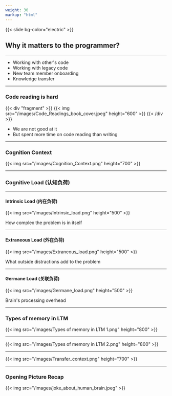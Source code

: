 ```yaml
---
weight: 30
markup: "html"
---
```

{{< slide bg-color="electric" >}}

## Why it matters to the programmer?

------

- Working with other's code
- Working with legacy code
- New team member onboarding
- Knowledge transfer

------

### Code reading is hard

{{< div "fragment" >}}
{{< img src="/images/Code_Readings_book_cover.jpeg" height="600" >}}
{{< /div >}}

- We are not good at it <!-- .element: class="fragment" -->
- But spent more time on code reading than writing <!-- .element: class="fragment" -->

------

### Cognition Context

{{< img src="/images/Cognition_Context.png" height="700" >}}

------

### Cognitive Load (认知负荷)

------

#### Intrinsic Load (内在负荷)

{{< img src="/images/Intrinsic_load.png" height="500" >}}

How complex the problem is in itself

------

#### Extraneous Load (外在负荷)

{{< img src="/images/Extraneous_load.png" height="500" >}}

What outside distractions add to the problem

------

#### Germane Load (关联负荷)

{{< img src="/images/Germane_load.png" height="500" >}}

Brain's processing overhead

------

### Types of memory in LTM

{{< img src="/images/Types of memory in LTM 1.png" height="800" >}}

------

{{< img src="/images/Types of memory in LTM 2.png" height="800" >}}

------

{{< img src="/images/Transfer_context.png" height="700" >}}

------

### Opening Picture Recap

{{< img src="/images/joke_about_human_brain.jpeg" >}}

